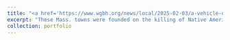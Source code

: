```yaml
---
title: "<a href='https://www.wgbh.org/news/local/2025-02-03/a-vehicle-of-genocide-these-mass-towns-were-founded-on-the-killing-of-native-americans' target='_blank'>‘A vehicle of genocide’:</a>"
excerpt: "These Mass. towns were founded on the killing of Native Americans <br /> <br/><img src='/images/petersham.jpeg'>"
collection: portfolio
--- 
```

